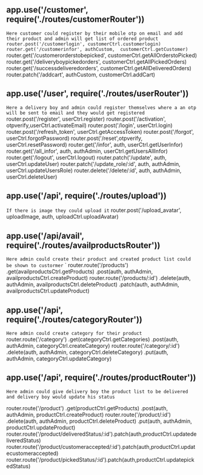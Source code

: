 
## app.use('/customer', require('./routes/customerRouter'))
`Here customer could register by their mobile otp on email and add their product and admin will get list of ordered product`
`router.post('/customerlogin', customerCtrl.customerlogin)`
`router.get('/customerinfor', authCustom,  customerCtrl.getCustomer)`
router.get('/customerorderstobepicked',   customerCtrl.getAllOrderstoPicked)
router.get('/deliveryboypickedorders',   customerCtrl.getAllPickedOrders)
router.get('/successdeliveredorders',   customerCtrl.getAllDeliveredOrders)
router.patch('/addcart', authCustom, customerCtrl.addCart)

## app.use('/user', require('./routes/userRouter'))
`Here a delivery boy and admin could register themselves where a an otp will be sent to email and they would get registered`
router.post('/register', userCtrl.register)
router.post('/activation', otpverify,userCtrl.activateEmail)
router.post('/login', userCtrl.login)
router.post('/refresh_token', userCtrl.getAccessToken)
router.post('/forgot', userCtrl.forgotPassword)
router.post('/reset',otpverify, userCtrl.resetPassword)
router.get('/infor', auth, userCtrl.getUserInfor)
router.get('/all_infor', auth, authAdmin, userCtrl.getUsersAllInfor)
router.get('/logout', userCtrl.logout)
router.patch('/update', auth, userCtrl.updateUser)
router.patch('/update_role/:id', auth, authAdmin, userCtrl.updateUsersRole)
router.delete('/delete/:id', auth, authAdmin, userCtrl.deleteUser)



## app.use('/api', require('./routes/upload'))
`If there is image they could upload it`
router.post('/upload_avatar', uploadImage, auth, uploadCtrl.uploadAvatar)

## app.use('/api/avail', require('./routes/availproductsRouter'))
`Here admin could create their product and created product list could be shown to custormer`
`
router.route('/products')
    .get(availproductsCtrl.getProducts)
    .post(auth, authAdmin, availproductsCtrl.createProduct)
router.route('/products/:id')
    .delete(auth, authAdmin, availproductsCtrl.deleteProduct)
    .patch(auth, authAdmin, availproductsCtrl.updateProduct)

## app.use('/api', require('./routes/categoryRouter'))
`Here admin could create category for their product`
router.route('/category')
    .get(categoryCtrl.getCategories)
    .post(auth, authAdmin, categoryCtrl.createCategory)
router.route('/category/:id')
    .delete(auth, authAdmin, categoryCtrl.deleteCategory)
    .put(auth, authAdmin, categoryCtrl.updateCategory)

## app.use('/api', require('./routes/productRouter'))
`Here admin could give delivery boy the product list to be delivered and delivery boy would update his status `

router.route('/product')
    .get(productCtrl.getProducts)
    .post(auth, authAdmin, productCtrl.createProduct)
router.route('/product/:id')
    .delete(auth, authAdmin, productCtrl.deleteProduct)
    .put(auth, authAdmin, productCtrl.updateProduct)
router.route('/product/deliveredStatus/:id').patch(auth,productCtrl.updatedeliveredStatus)
router.route('/product/customeraccepted/:id').patch(auth,productCtrl.updatecustomeraccepted) 
router.route('/product/pickedStatus/:id').patch(auth,productCtrl.updatepickedStatus) 
